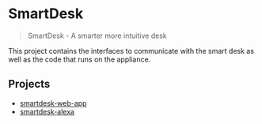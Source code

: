 # SmartDesk
> SmartDesk - A smarter more intuitive desk

This project contains the interfaces to communicate with the smart desk as well as the code that runs on the appliance.

## Projects
- [smartdesk-web-app](https://github.com/ATR-Lab/smartdesk-web-app)
- [smartdesk-alexa](https://github.com/ATR-Lab/smartdesk-alexa)
